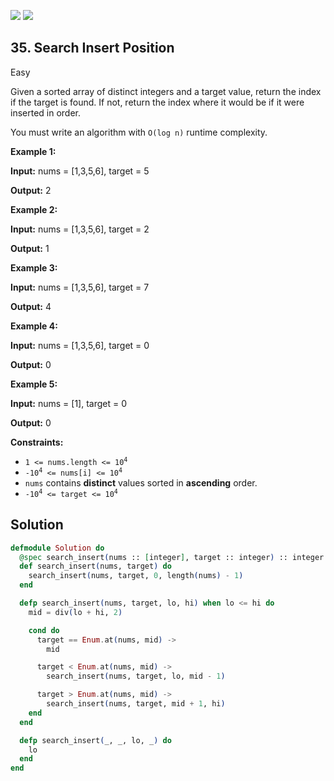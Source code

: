 [![](https://img.shields.io/github/stars/javadev/LeetCode-in-All?label=Stars&style=flat-square)](https://github.com/javadev/LeetCode-in-All)
[![](https://img.shields.io/github/forks/javadev/LeetCode-in-All?label=Fork%20me%20on%20GitHub%20&style=flat-square)](https://github.com/javadev/LeetCode-in-All/fork)

## 35\. Search Insert Position

Easy

Given a sorted array of distinct integers and a target value, return the index if the target is found. If not, return the index where it would be if it were inserted in order.

You must write an algorithm with `O(log n)` runtime complexity.

**Example 1:**

**Input:** nums = [1,3,5,6], target = 5

**Output:** 2

**Example 2:**

**Input:** nums = [1,3,5,6], target = 2

**Output:** 1

**Example 3:**

**Input:** nums = [1,3,5,6], target = 7

**Output:** 4

**Example 4:**

**Input:** nums = [1,3,5,6], target = 0

**Output:** 0

**Example 5:**

**Input:** nums = [1], target = 0

**Output:** 0

**Constraints:**

*   <code>1 <= nums.length <= 10<sup>4</sup></code>
*   <code>-10<sup>4</sup> <= nums[i] <= 10<sup>4</sup></code>
*   `nums` contains **distinct** values sorted in **ascending** order.
*   <code>-10<sup>4</sup> <= target <= 10<sup>4</sup></code>

## Solution

```elixir
defmodule Solution do
  @spec search_insert(nums :: [integer], target :: integer) :: integer
  def search_insert(nums, target) do
    search_insert(nums, target, 0, length(nums) - 1)
  end

  defp search_insert(nums, target, lo, hi) when lo <= hi do
    mid = div(lo + hi, 2)

    cond do
      target == Enum.at(nums, mid) ->
        mid

      target < Enum.at(nums, mid) ->
        search_insert(nums, target, lo, mid - 1)

      target > Enum.at(nums, mid) ->
        search_insert(nums, target, mid + 1, hi)
    end
  end

  defp search_insert(_, _, lo, _) do
    lo
  end
end
```